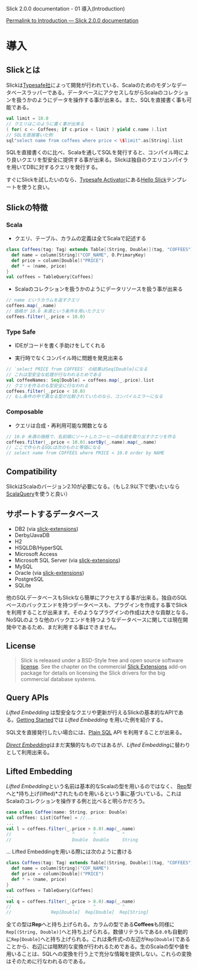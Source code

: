 Slick 2.0.0 documentation - 01 導入(Introduction)
<!-- Introduction -->
[Permalink to Introduction — Slick 2.0.0 documentation](http://slick.typesafe.com/doc/2.0.0/introduction.html)

導入
============

Slickとは
--------------
<!-- What is Slick -->

Slickは[Typesafe社](http://www.typesafe.com)によって開発が行われている、Scalaのためのモダンなデータベースラッパーである。データベースにアクセスしながらScalaのコレクションを扱うかのようにデータを操作する事が出来る。また、SQLを直接書く事も可能である。

<!--Slick is Typesafe‘s modern database query and access library for Scala. It allows you to work with stored data almost as if you were using Scala collections while at the same time giving you full control over when a database access happens and which data is transferred. You can also use SQL directly.-->

```scala
val limit = 10.0
// クエリはこのように書く事が出来る
( for( c <- Coffees; if c.price < limit ) yield c.name ).list
// SQLを直接書いた例
sql"select name from coffees where price < \$limit".as[String].list
```

SQLを直接書くのに比べ、Scalaを通してSQLを発行すると、コンパイル時により良いクエリを型安全に提供する事が出来る。Slickは独自のクエリコンパイラを用いてDBに対するクエリを発行する。

<!--When using Scala instead of SQL for your queries you profit from the compile-time safety(何これ) and compositionality. Slick can generate queries for different backends including your own, using its extensible query compiler. -->

すぐにSlickを試したいのなら、[Typesafe Activator](http://typesafe.com/activator)にある[Hello Slick](http://typesafe.com/activator/template/hello-slick)テンプレートを使うと良い。

<!-- Get started learning Slick in minutes using the [Hello Slick](http://typesafe.com/activator/template/hello-slick) template in[Typesafe Activator](http://typesafe.com/activator).-->

Slickの特徴
--------
<!-- Features -->

### Scala

- クエリ、テーブル、カラムの定義は全てScalaで記述する
<!-- -   Queries, Table & Column Mappings, and types are plain Scala-->

```scala
class Coffees(tag: Tag) extends Table[(String, Double)](tag, "COFFEES") {
  def name = column[String]("COF_NAME", O.PrimaryKey)
  def price = column[Double]("PRICE")
  def * = (name, price)
}
val coffees = TableQuery[Coffees]
```

- Scalaのコレクションを扱うかのようにデータリソースを扱う事が出来る
<!-- -   Data access APIs similar to Scala collections-->

```scala
// name というカラムを返すクエリ
coffees.map(_.name)
// 価格が 10.0 未満という条件を用いたクエリ
coffees.filter(_.price < 10.0)
```

### Type Safe

- IDEがコードを書く手助けをしてくれる
<!-- -   Let your IDE help you write your code-->

- 実行時でなくコンパイル時に問題を発見出来る
<!-- -   Find problems at compile-time instead of at runtime-->

```scala
// `select PRICE from COFFEES` の結果はSeq[Double]になる
// これは型安全な処理が行なわれるためである
val coffeeNames: Seq[Double] = coffees.map(_.price).list
// クエリを作るのも型安全に行なわれる
coffees.filter(_.price < 10.0)
// もし条件の中で異なる型が比較されていたのなら、コンパイルエラーになる
```

### Composable

- クエリは合成・再利用可能な関数となる
<!-- -   Queries are functions that can be composed and reused-->

```scala
// 10.0 未満の価格で、名前順にソートしたコーヒーの名前を取り出すクエリを作る
coffees.filter(_.price < 10.0).sortBy(_.name).map(_.name)
// ここで作られるSQLは次のものと等価になる
// select name from COFFEES where PRICE < 10.0 order by NAME
```

Compatibility
-------------

SlickはScalaのバージョン2.10が必要になる。（もし2.9以下で使いたいなら[ScalaQuery](http://scalaquery.org/)を使うと良い）

<!-- Slick requires Scala 2.10. (For Scala 2.9 please use ScalaQuery, thepredecessor of Slick).-->

サポートするデータベース
--------------------------

- DB2 (via [slick-extensions](http://slick.typesafe.com/doc/2.0.0/extensions.html))
- Derby/JavaDB
- H2
- HSQLDB/HyperSQL
- Microsoft Access
- Microsoft SQL Server (via [slick-extensions](http://slick.typesafe.com/doc/2.0.0/extensions.html))
- MySQL
- Oracle (via [slick-extensions](http://slick.typesafe.com/doc/2.0.0/extensions.html))
- PostgreSQL
- SQLite

他のSQLデータベースもSlickなら簡単にアクセスする事が出来る。独自のSQLベースのバックエンドを持つデータベースも、プラグインを作成する事でSlickを利用することが出来ます。そのようなプラグインの作成は大きな貢献となる。
NoSQLのような他のバックエンドを持つようなデータベースに関しては現在開発中であるため、まだ利用する事はできません。

<!--Other SQL databases can be accessed right away with a reduced feature set. Writing a fully featured plugin for your own SQL-based backend can be achieved with a reasonable amount of work. Support for other backends (like NoSQL) is under development but not yet available.-->

License
-------

> Slick is released under a BSD-Style free and open source software
> [license](https://github.com/slick/slick/blob/2.0.0/LICENSE.txt). See the chapter on the commercial
> [Slick Extensions](http://slick.typesafe.com/doc/2.0.0/extensions.html) add-on package for details on licensing
> the Slick drivers for the big commercial database systems.

Query APIs
----------

*Lifted Embedding* は型安全なクエリや更新が行えるSlickの基本的なAPIである。[Getting Started](http://slick.typesafe.com/doc/2.0.0/gettingstarted.html)では *Lifted Embedding* を用いた例を紹介する。

<!-- The *Lifted Embedding* is the standard API for type-safe queries and updates in Slick. Please see gettingstarted for an introduction. Most of this user manual focuses on the *Lifted Embedding*.-->

SQL文を直接発行したい場合には、[Plain SQL](http://slick.typesafe.com/doc/2.0.0/sql.html) API を利用することが出来る。

<!-- For writing your own SQL statements you can use the Plain SQL\<sql\> API.-->

[*Direct Embedding*](http://slick.typesafe.com/doc/2.0.0/direct-embedding.html)はまだ実験的なものではあるが、*Lifted Embedding*に替わりとして利用出来る。

<!-- The experimental Direct Embedding \<direct-embedding\> is available as an alternative to the *Lifted Embedding*.-->

Lifted Embedding
----------------

*Lifted Embedding*という名前は基本的なScalaの型を用いるのではなく、 [Rep](http://slick.typesafe.com/doc/2.0.0/api/#scala.slick.lifted.Rep)型へと*持ち上げ(lifted)*されたものを用いるという事に基づいている。これはScalaのコレクションを操作する例と比べると明らかだろう。

<!-- The name *Lifted Embedding* refers to the fact that you are not working with standard Scala types (as in the direct embedding \<direct-embedding\>) but with types that are *lifted* into a scala.slick.lifted.Rep type constructor. This becomes clear when you compare the types of a simple Scala collections example -->

```scala
case class Coffee(name: String, price: Double)
val coffees: List[Coffee] = //...
...
val l = coffees.filter(_.price > 8.0).map(_.name)
//                       ^       ^          ^
//                       Double  Double     String
```

... Lifted Embeddingを用いる際には次のように書ける

<!-- ... with the types of similar code using the lifted embedding:-->

```scala
class Coffees(tag: Tag) extends Table[(String, Double)](tag, "COFFEES") {
  def name = column[String]("COF_NAME")
  def price = column[Double]("PRICE")
  def * = (name, price)
}
val coffees = TableQuery[Coffees]
...
val q = coffees.filter(_.price > 8.0).map(_.name)
//                       ^       ^          ^
//               Rep[Double]  Rep[Double]  Rep[String]
```

全ての型は**Rep**へと持ち上げられる。カラムの型である**Coffees**も同様に`Rep[(String, Double)]`へと持ち上げられる。数値リテラルである`8.0`も自動的に`Rep[Double]`へと持ち上げられる。これは条件式`>`の左辺が`Rep[Double]`であることから、右辺には暗黙的な変換が行われるためである。生のScalaの型や値を用いることは、SQLへの変換を行う上で充分な情報を提供しない。これらの変換はそのために行なわれるのである。

<!-- All plain types are lifted into **Rep**. The same is true for the table -->
<!-- row type **Coffees** which is a subtype of `Rep[(String, Double)]`. Even -->
<!-- the literal `8.0` is automatically lifted to a `Rep[Double]` by an -->
<!-- implicit conversion because that is what the `>` operator on -->
<!-- `Rep[Double]` expects for the right-hand side. This lifting is necessary -->
<!-- because the lifted types allow us to generate a syntax tree that -->
<!-- captures the query computations. Getting plain Scala functions and -->
<!-- values would not give us enough information for translating those -->
<!-- computations to SQL. -->
